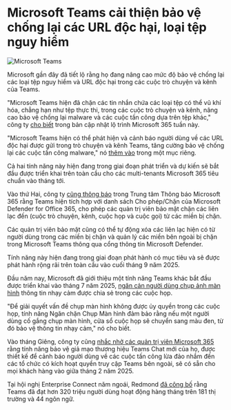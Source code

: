 # Microsoft Teams cải thiện bảo vệ chống lại các URL độc hại, loại tệp nguy hiểm

![Microsoft Teams](https://www.bleepstatic.com/content/hl-images/2024/08/20/Microsoft-Teams.jpg)

Microsoft gần đây đã tiết lộ rằng họ đang nâng cao mức độ bảo vệ chống lại các loại tệp nguy hiểm và URL độc hại trong các cuộc trò chuyện và kênh của Teams.

"Microsoft Teams hiện đã chặn các tin nhắn chứa các loại tệp có thể vũ khí hóa, chẳng hạn như tệp thực thi, trong các cuộc trò chuyện và kênh, nâng cao bảo vệ chống lại malware và các cuộc tấn công dựa trên tệp khác," công ty [cho biết](https://www.microsoft.com/ro-ro/microsoft-365/roadmap?id=499892) trong bản cập nhật lộ trình Microsoft 365 tuần này.

"Microsoft Teams hiện có thể phát hiện và cảnh báo người dùng về các URL độc hại được gửi trong trò chuyện và kênh Teams, tăng cường bảo vệ chống lại các cuộc tấn công malware," nó [thêm vào](https://www.microsoft.com/ro-ro/microsoft-365/roadmap?id=499893) trong một mục riêng.

Cả hai tính năng này hiện đang trong giai đoạn phát triển và dự kiến sẽ bắt đầu được triển khai trên toàn cầu cho các multi-tenants Microsoft 365 tiêu chuẩn vào tháng tới.

Vào thứ Hai, công ty [cũng thông báo](https://admin.microsoft.com/#/MessageCenter/:/messages/MC1133508) trong Trung tâm Thông báo Microsoft 365 rằng Teams hiện tích hợp với danh sách Cho phép/Chặn của Microsoft Defender for Office 365, cho phép các quản trị viên bảo mật chặn các liên lạc đến (cuộc trò chuyện, kênh, cuộc họp và cuộc gọi) từ các miền bị chặn.

Các quản trị viên bảo mật cũng có thể tự động xóa các liên lạc hiện có từ người dùng trong các miền bị chặn và quản lý các miền bên ngoài bị chặn trong Microsoft Teams thông qua cổng thông tin Microsoft Defender.

Tính năng này hiện đang trong giai đoạn phát hành có mục tiêu và sẽ được phát hành rộng rãi trên toàn cầu vào cuối tháng 9 năm 2025.

Đầu năm nay, Microsoft đã giới thiệu một tính năng Teams khác bắt đầu được triển khai vào tháng 7 năm 2025, [ngăn cản người dùng chụp ảnh màn hình](https://www.bleepingcomputer.com/news/microsoft/microsoft-teams-will-soon-block-screen-capture-during-meetings/) thông tin nhạy cảm được chia sẻ trong các cuộc họp.

"Để giải quyết vấn đề chụp màn hình không được ủy quyền trong các cuộc họp, tính năng Ngăn chặn Chụp Màn hình đảm bảo rằng nếu một người dùng cố gắng chụp màn hình, cửa sổ cuộc họp sẽ chuyển sang màu đen, từ đó bảo vệ thông tin nhạy cảm," nó cho biết.

Vào tháng Giêng, công ty cũng [nhắc nhở các quản trị viên Microsoft 365](https://www.bleepingcomputer.com/news/security/microsoft-teams-phishing-attack-alerts-coming-to-everyone-next-month/) rằng tính năng bảo vệ giả mạo thương hiệu Teams Chat mới của họ, được thiết kế để cảnh báo người dùng về các cuộc tấn công lừa đảo nhắm đến các tổ chức có kích hoạt quyền truy cập Teams bên ngoài, sẽ có sẵn cho mọi khách hàng vào giữa tháng 2 năm 2025.

Tại hội nghị Enterprise Connect năm ngoái, Redmond [đã công bố](https://techcommunity.microsoft.com/blog/microsoftteamsblog/microsoft-teams-building-a-foundation-for-the-future/4090393) rằng Teams đã đạt hơn 320 triệu người dùng hoạt động hàng tháng trên 181 thị trường và 44 ngôn ngữ.